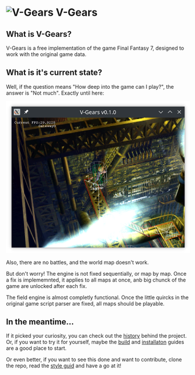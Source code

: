 # <img src="doc/v-gears.png" alt="V-Gears" width="50"/> V-Gears

## What is V-Gears? 

V-Gears is a free implementation of the game Final Fantasy 7, designed to work with the original game data.

## What is it's current state?

Well, if the question means "How deep into the game can I play?", the answer is "Not much". Exactly until here:

![Max progress](doc/max-progress.png "Max progress")

Also, there are no battles, and the world map doesn't work.

But don't worry! The engine is not fixed sequentially, or map by map. Once a fix is implememnted, it applies to all maps at once, anb big chunck of the game are unlocked after each fix.

The field engine is almost completly functional. Once the little quircks in the original game script parser are fixed, all maps should be playable.

## In the meantime...

If it picked your curiosity, you can check out the [history](doc/HISTORY.md "V-Gears history") behind the project. Or, if you want to try it for yourself, maybe the [build](doc/BUILD.md "Building guide") and [installaton](doc/INSTALL.md "Installation guide") guides are a good place to start.

Or even better, if you want to see this done and want to contribute, clone the repo, read the [style guid](doc/STYLE.md "V-Gears C++ Style Guide") and have a go at it!

